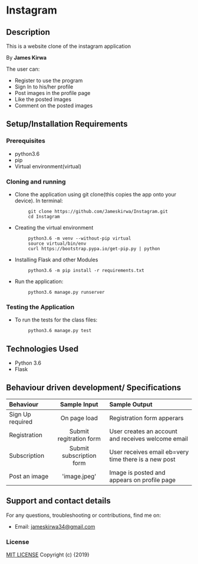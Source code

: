 # Instagram

## Description

 This is a website clone of the instagram application

 By **James Kirwa**

The user can:

- Register to use the program
- Sign In to his/her profile
- Post images in the profile page
- Like the posted images
- Comment on the posted images

## Setup/Installation Requirements

### Prerequisites

- python3.6
- pip
- Virtual environment(virtual)

### Cloning and running

- Clone the application using git clone(this copies the app onto your device). In terminal:

           git clone https://github.com/Jameskirwa/Instagram.git
           cd Instagram

- Creating the virtual environment

           python3.6 -m venv --without-pip virtual
           source virtual/bin/env
           curl https://bootstrap.pypa.io/get-pip.py | python

- Installing Flask and other Modules

           python3.6 -m pip install -r requirements.txt

- Run the application:

           python3.6 manage.py runserver

### Testing the Application

- To run the tests for the class files:

           python3.6 manage.py test

## Technologies Used

- Python 3.6
- Flask

## Behaviour driven development/ Specifications

| Behaviour               |       Sample Input       | Sample Output                                        |
| :---------------------- | :----------------------: | :--------------------------------------------------- |
| Sign Up required    |       On page load       | Registration form apperars                 |
| Registration            | Submit regitration form  | User creates an account and receives welcome email   |
| Subscription            | Submit subscription form | User receives email eb=very time there is a new post |
| Post an image          | 'image.jpeg' | Image is posted and appears on profile page |

## Support and contact details

For any questions, troubleshooting or contributions, find me on:

- Email: jameskirwa34@gmail.com

### License

[MIT LICENSE](https://github.com/Jameskirwa/Instagram/blob/master/license)
Copyright (c) {2019}
